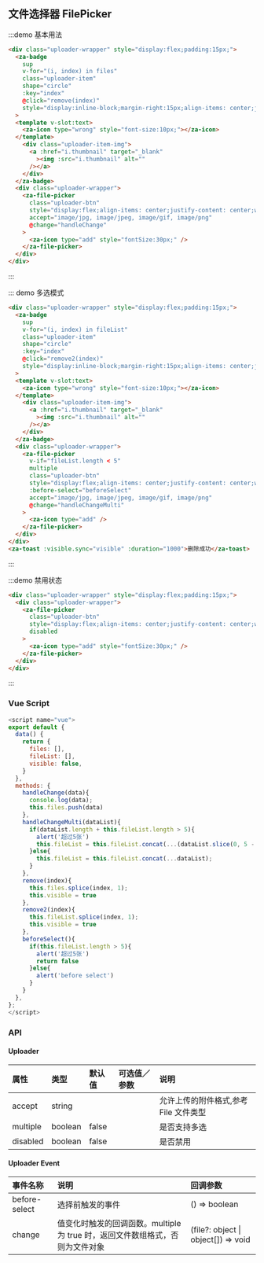 ## 文件选择器 FilePicker

:::demo 基本用法

```html
<div class="uploader-wrapper" style="display:flex;padding:15px;">
  <za-badge
    sup
    v-for="(i, index) in files"
    class="uploader-item"
    shape="circle"
    :key="index"
    @click="remove(index)"
    style="display:inline-block;margin-right:15px;align-items: center;justify-content: center;width:74px;height:74px;border:2px solid #ddd;"
  >
  <template v-slot:text>
    <za-icon type="wrong" style="font-size:10px;"></za-icon>
  </template>
    <div class="uploader-item-img">
      <a :href="i.thumbnail" target="_blank"
        ><img :src="i.thumbnail" alt=""
      /></a>
    </div>
  </za-badge>
  <div class="uploader-wrapper">
    <za-file-picker
      class="uploader-btn"
      style="display:flex;align-items: center;justify-content: center;width:74px;height:74px;border:2px dashed #ddd;"
      accept="image/jpg, image/jpeg, image/gif, image/png"
      @change="handleChange"
    >
      <za-icon type="add" style="fontSize:30px;" />
    </za-file-picker>
  </div>
</div>
```

:::

::: demo 多选模式

```html
<div class="uploader-wrapper" style="display:flex;padding:15px;">
  <za-badge
    sup
    v-for="(i, index) in fileList"
    class="uploader-item"
    shape="circle"
    :key="index"
    @click="remove2(index)"
    style="display:inline-block;margin-right:15px;align-items: center;justify-content: center;width:74px;height:74px;border:2px solid #ddd;"
  >
  <template v-slot:text>
    <za-icon type="wrong" style="font-size:10px;"></za-icon>
  </template>
    <div class="uploader-item-img">
      <a :href="i.thumbnail" target="_blank"
        ><img :src="i.thumbnail" alt=""
      /></a>
    </div>
  </za-badge>
  <div class="uploader-wrapper">
    <za-file-picker
      v-if="fileList.length < 5"
      multiple
      class="uploader-btn"
      style="display:flex;align-items: center;justify-content: center;width:74px;height:74px;border:2px dashed #ddd;"
      :before-select="beforeSelect"
      accept="image/jpg, image/jpeg, image/gif, image/png"
      @change="handleChangeMulti"
    >
      <za-icon type="add" />
    </za-file-picker>
  </div>
</div>
<za-toast :visible.sync="visible" :duration="1000">删除成功</za-toast>
```

:::

:::demo 禁用状态

```html
<div class="uploader-wrapper" style="display:flex;padding:15px;">
  <div class="uploader-wrapper">
    <za-file-picker
      class="uploader-btn"
      style="display:flex;align-items: center;justify-content: center;width:74px;height:74px;border:2px dashed #ddd;"
      disabled
    >
      <za-icon type="add" style="fontSize:30px;" />
    </za-file-picker>
  </div>
</div>
```

:::

### Vue Script

```javascript
<script name="vue">
export default {
  data() {
    return {
      files: [],
      fileList: [],
      visible: false,
    }
  },
  methods: {
    handleChange(data){
      console.log(data);
      this.files.push(data)
    },
    handleChangeMulti(dataList){
      if(dataList.length + this.fileList.length > 5){
        alert('超过5张')
        this.fileList = this.fileList.concat(...(dataList.slice(0, 5 - this.fileList.length)));
      }else{
        this.fileList = this.fileList.concat(...dataList);
      }
    },
    remove(index){
      this.files.splice(index, 1);
      this.visible = true
    },
    remove2(index){
      this.fileList.splice(index, 1);
      this.visible = true
    },
    beforeSelect(){
      if(this.fileList.length > 5){
        alert('超过5张')
        return false
      }else{
        alert('before select')
      }
    }
  },
};
</script>
```

### API

#### Uploader

| 属性     | 类型    | 默认值 | 可选值／参数 | 说明                                  |
| :------- | :------ | :----- | :----------- | :------------------------------------ |
| accept   | string  |        |              | 允许上传的附件格式,参考 File 文件类型 |
| multiple | boolean | false  |              | 是否支持多选                          |
| disabled | boolean | false  |              | 是否禁用                              |

#### Uploader Event

| 事件名称      | 说明                                                                          | 回调参数                            |
| :------------ | :---------------------------------------------------------------------------- | :---------------------------------- |
| before-select | 选择前触发的事件                                                              | () => boolean                       |
| change        | 值变化时触发的回调函数。multiple 为 true 时，返回文件数组格式，否则为文件对象 | (file?: object \| object[]) => void |
